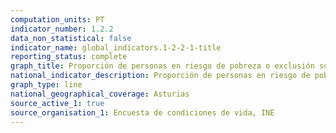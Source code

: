 ```yaml
---
computation_units: PT
indicator_number: 1.2.2
data_non_statistical: false
indicator_name: global_indicators.1-2-2-1-title
reporting_status: complete
graph_title: Proporción de personas en riesgo de pobreza o exclusión social: indicador AROPE, considerando el umbral nacional de pobreza
national_indicator_description: Proporción de personas en riesgo de pobreza o exclusión social: indicador AROPE, considerando el umbral nacional de pobreza
graph_type: line
national_geographical_coverage: Asturias
source_active_1: true
source_organisation_1: Encuesta de condiciones de vida, INE
---
```

